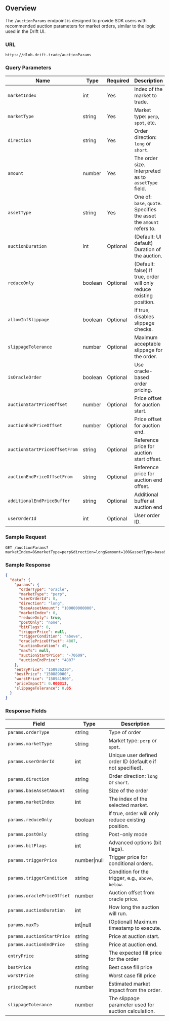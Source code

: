 ## Overview

The `/auctionParams` endpoint is designed to provide SDK users with recommended auction parameters for market orders, similar to the logic used in the Drift UI.

### URL
```
https://dlob.drift.trade/auctionParams
```

### Query Parameters

| Name                  | Type     | Required | Description                                                                                |
| --------------------- | -------- | -------- | ------------------------------------------------------------------------------------------ |
| `marketIndex`         | int      | Yes      | Index of the market to trade.                                                              |
| `marketType`          | string   | Yes      | Market type: `perp`, `spot`, etc.                                                         |
| `direction`           | string   | Yes      | Order direction: `long` or `short`.                                                        |
| `amount`              | number   | Yes      | The order size. Interpreted as to `assetType` field.                                       |
| `assetType`           | string   | Yes      | One of: `base`, `quote`. Specifies the asset the `amount` refers to.                       |
| `auctionDuration`     | int      | Optional | (Default: UI default) Duration of the auction.                                             |
| `reduceOnly`          | boolean  | Optional | (Default: false) If true, order will only reduce existing position.                        |
| `allowInfSlippage`    | boolean  | Optional | If true, disables slippage checks.                                             |
| `slippageTolerance`   | number   | Optional | Maximum acceptable slippage for the order.                                                 |
| `isOracleOrder`       | boolean  | Optional | Use oracle-based order pricing.                                                            |
| `auctionStartPriceOffset`      | number| Optional | Price offset for auction start.                    |
| `auctionEndPriceOffset`        | number    | Optional | Price offset for auction end.                         |
| `auctionStartPriceOffsetFrom`  | string| Optional | Reference price for auction start offset.           |
| `auctionEndPriceOffsetFrom`    | string    | Optional | Reference price for auction end offset.               |
| `additionalEndPriceBuffer`     | string    | Optional | Additional buffer at auction end             |
| `userOrderId`         | int      | Optional | User order ID.                                                           |
### Sample Request

```http
GET /auctionParams?marketIndex=0&marketType=perp&direction=long&amount=100&assetType=base&auctionDuration=45&reduceOnly=true
```

### Sample Response

```json
{
  "data": {
    "params": {
      "orderType": "oracle",
      "marketType": "perp",
      "userOrderId": 0,
      "direction": "long",
      "baseAssetAmount": "100000000000",
      "marketIndex": 0,
      "reduceOnly": true,
      "postOnly": "none",
      "bitFlags": 0,
      "triggerPrice": null,
      "triggerCondition": "above",
      "oraclePriceOffset": 4807,
      "auctionDuration": 45,
      "maxTs": null,
      "auctionStartPrice": "-70609",
      "auctionEndPrice": "4807"
    },
    "entryPrice": "150936230",
    "bestPrice": "150889000",
    "worstPrice": "150941900",
    "priceImpact": 0.000313,
    "slippageTolerance": 0.05
  }
}
```

### Response Fields

| Field                      | Type         | Description                                                  |
| -------------------------- | ------------ | ------------------------------------------------------------ |
| `params.orderType`         | string       | Type of order                       |
| `params.marketType`        | string       | Market type: `perp` or `spot`.                               |
| `params.userOrderId`       | int          | Unique user defined order ID (default `0` if not specified). |
| `params.direction`         | string       | Order direction: `long` or `short`.                          |
| `params.baseAssetAmount`   | string       | Size of the order       |
| `params.marketIndex`       | int          | The index of the selected market.                            |
| `params.reduceOnly`        | boolean      | If true, order will only reduce existing position.           |
| `params.postOnly`          | string       | Post-only mode                   |
| `params.bitFlags`          | int          | Advanced options (bit flags).                                |
| `params.triggerPrice`      | number\|null | Trigger price for conditional orders.                        |
| `params.triggerCondition`  | string       | Condition for the trigger, e.g., `above`, `below`.           |
| `params.oraclePriceOffset` | number       | Auction offset from oracle price.                            |
| `params.auctionDuration`   | int          | How long the auction will run.                               |
| `params.maxTs`             | int\|null    | (Optional) Maximum timestamp to execute.                     |
| `params.auctionStartPrice` | string       | Price at auction start.                                      |
| `params.auctionEndPrice`   | string       | Price at auction end.                                        |
| `entryPrice`               | string       | The expected fill price for the order       |
| `bestPrice`                | string       | Best case fill price                          |
| `worstPrice`               | string       | Worst case fill price                         |
| `priceImpact`              | number       | Estimated market impact from the order.                      |
| `slippageTolerance`        | number       | The slippage parameter used for auction calculation.         |
